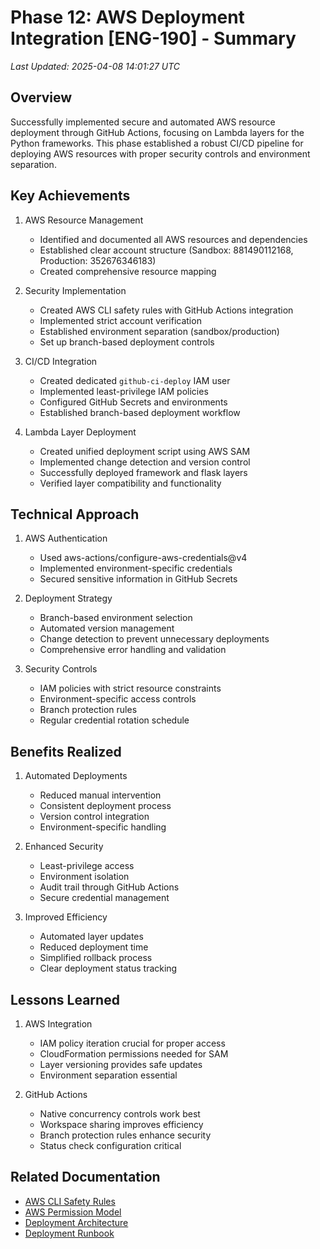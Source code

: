 # Phase 12: AWS Deployment Integration [ENG-190] - Summary

_Last Updated: 2025-04-08 14:01:27 UTC_

## Overview
Successfully implemented secure and automated AWS resource deployment through GitHub Actions, focusing on Lambda layers for the Python frameworks. This phase established a robust CI/CD pipeline for deploying AWS resources with proper security controls and environment separation.

## Key Achievements
1. AWS Resource Management
   - Identified and documented all AWS resources and dependencies
   - Established clear account structure (Sandbox: 881490112168, Production: 352676346183)
   - Created comprehensive resource mapping

2. Security Implementation
   - Created AWS CLI safety rules with GitHub Actions integration
   - Implemented strict account verification
   - Established environment separation (sandbox/production)
   - Set up branch-based deployment controls

3. CI/CD Integration
   - Created dedicated `github-ci-deploy` IAM user
   - Implemented least-privilege IAM policies
   - Configured GitHub Secrets and environments
   - Established branch-based deployment workflow

4. Lambda Layer Deployment
   - Created unified deployment script using AWS SAM
   - Implemented change detection and version control
   - Successfully deployed framework and flask layers
   - Verified layer compatibility and functionality

## Technical Approach
1. AWS Authentication
   - Used aws-actions/configure-aws-credentials@v4
   - Implemented environment-specific credentials
   - Secured sensitive information in GitHub Secrets

2. Deployment Strategy
   - Branch-based environment selection
   - Automated version management
   - Change detection to prevent unnecessary deployments
   - Comprehensive error handling and validation

3. Security Controls
   - IAM policies with strict resource constraints
   - Environment-specific access controls
   - Branch protection rules
   - Regular credential rotation schedule

## Benefits Realized
1. Automated Deployments
   - Reduced manual intervention
   - Consistent deployment process
   - Version control integration
   - Environment-specific handling

2. Enhanced Security
   - Least-privilege access
   - Environment isolation
   - Audit trail through GitHub Actions
   - Secure credential management

3. Improved Efficiency
   - Automated layer updates
   - Reduced deployment time
   - Simplified rollback process
   - Clear deployment status tracking

## Lessons Learned
1. AWS Integration
   - IAM policy iteration crucial for proper access
   - CloudFormation permissions needed for SAM
   - Layer versioning provides safe updates
   - Environment separation essential

2. GitHub Actions
   - Native concurrency controls work best
   - Workspace sharing improves efficiency
   - Branch protection rules enhance security
   - Status check configuration critical

## Related Documentation
- [AWS CLI Safety Rules](../../../aws/aws-cli-safety.md)
- [AWS Permission Model](../../../aws/permission-model.md)
- [Deployment Architecture](../../../aws/deployment-architecture.md)
- [Deployment Runbook](../../../aws/deployment-runbook.md) 